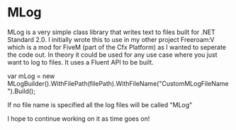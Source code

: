 # MLog

MLog is a very simple class library that writes text to files built for .NET Standard 2.0. I initially wrote this to use in my other project Freeroam:V which is a mod for FiveM (part of the Cfx Platform) as I wanted to seperate the code out. In theory it could be used for any use case where you just want to log to files. It uses a Fluent API to be built.

var mLog = new MLogBuilder().WithFilePath(filePath).WithFileName("CustomMLogFileName").Build();

If no file name is specified all the log files will be called "MLog"

I hope to continue working on it as time goes on!
